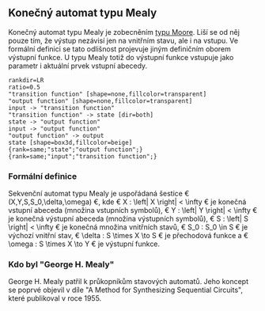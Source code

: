 ## Konečný automat typu Mealy

Konečný automat typu Mealy je zobecněním [typu Moore](wiki/moore). Liší se od něj pouze tím, že výstup nezávisí jen na vnitřním stavu, ale i na vstupu. Ve formální definici se tato odlišnost projevuje jiným definičním oborem výstupní funkce. U typu Mealy totiž do výstupní funkce vstupuje jako parametr i aktuální prvek vstupní abecedy.

```dot:digraph
rankdir=LR
ratio=0.5
"transition function" [shape=none,fillcolor=transparent]
"output function" [shape=none,fillcolor=transparent]
input -> "transition function"
"transition function" -> state [dir=both]
state -> "output function"
input -> "output function"
"output function" -> output
state [shape=box3d,fillcolor=beige]
{rank=same;"state";"output function";}
{rank=same;"input";"transition function";}
```

### Formální definice

Sekvenční automat typu Mealy je uspořádaná šestice € (X,Y,S,S_0,\delta,\omega) €, kde € X : \left| X \right| < \infty € je konečná vstupní abeceda (množina vstupních symbolů), € Y : \left| Y \right| < \infty € je konečná výstupní abeceda (množina výstupních symbolů), € S : \left| S \right| < \infty € je konečná množina vnitřních stavů, € S_0 : S_0 \in S € je výchozí vnitřní stav, € \delta : S \times X \to S € je přechodová funkce a € \omega : S \times X \to Y € je výstupní funkce.

### Kdo byl "George H. Mealy"

George H. Mealy patřil k průkopníkům stavových automatů. Jeho koncept se poprvé objevil v díle "A Method for Synthesizing Sequential Circuits", které publikoval v roce 1955.
